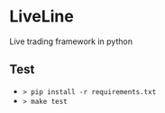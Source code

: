 # LiveLine
Live trading framework in python

## Test
- `> pip install -r requirements.txt`
- `> make test`
